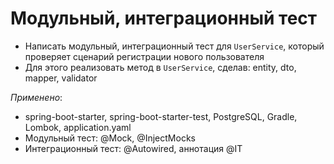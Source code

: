 # Модульный, интеграционный тест

- Написать модульный, интеграционный тест для `UserService`, который проверяет сценарий регистрации нового пользователя
- Для этого реализовать метод в `UserService`, сделав: entity, dto, mapper, validator

*Применено*:
- spring-boot-starter, spring-boot-starter-test, PostgreSQL, Gradle, Lombok, application.yaml
- Модульный тест: @Mock, @InjectMocks
- Интеграционный тест: @Autowired, аннотация @IT
